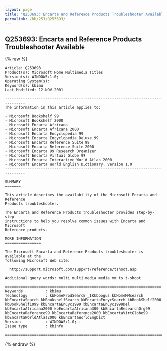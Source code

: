 ```yaml
---
layout: page
title: "Q253693: Encarta and Reference Products Troubleshooter Available"
permalink: /kb/253/Q253693/
---
```


## Q253693: Encarta and Reference Products Troubleshooter Available

{% raw %}

	Article: Q253693
	Product(s): Microsoft Home Multimedia Titles
	Version(s): WINDOWS:1.0; :
	Operating System(s): 
	Keyword(s): kbimu
	Last Modified: 12-NOV-2001
	
	-------------------------------------------------------------------------------
	The information in this article applies to:
	
	- Microsoft Bookshelf 99 
	- Microsoft Bookshelf 2000 
	- Microsoft Encarta Africana 
	- Microsoft Encarta Africana 2000 
	- Microsoft Encarta Encyclopedia 99 
	- Microsoft Encarta Encyclopedia Deluxe 99 
	- Microsoft Encarta Reference Suite 99 
	- Microsoft Encarta Reference Suite 2000 
	- Microsoft Encarta 99 Research Organizer 
	- Microsoft Encarta Virtual Globe 99 
	- Microsoft Encarta Interactive World Atlas 2000 
	- Microsoft Encarta World English Dictionary, version 1.0 
	-------------------------------------------------------------------------------
	
	SUMMARY
	=======
	
	This article describes the availability of the Microsoft Encarta and Reference
	Products troubleshooter.
	
	The Encarta and Reference Products troubleshooter provides step-by-step
	instructions to help you resolve common issues with Encarta and Microsoft
	Reference products.
	
	MORE INFORMATION
	================
	
	The Microsoft Encarta and Reference Products troubleshooter is available at the
	following Microsoft Web site:
	
	  http://support.microsoft.com/support/reference/tshoot.asp
	
	Additional query words: multi multi-media media mm ts t-shoot
	
	======================================================================
	Keywords          : kbimu 
	Technology        : kbHomeProdSearch _IKkbbogus kbHomeMMsearch kbEncartaSearch kbBookshelfSearch kbEncartaEncycSearch kbBookShelf2000 kbBookShelf1999 kbEncartaEnCyc1999 kbEncartaEnCyc1999Del kbEncartaAfricana2000 kbEncartaAfricana300 kbEncartaResearchOrg99 kbEncartaReference99 kbEncartaReference2000 kbEncartaVirtGlobe99 kbEncartaWorldAtlas2000 kbEncartaWorldEngDict
	Version           : WINDOWS:1.0; :
	Issue type        : kbinfo
	
	=============================================================================
	

{% endraw %}
